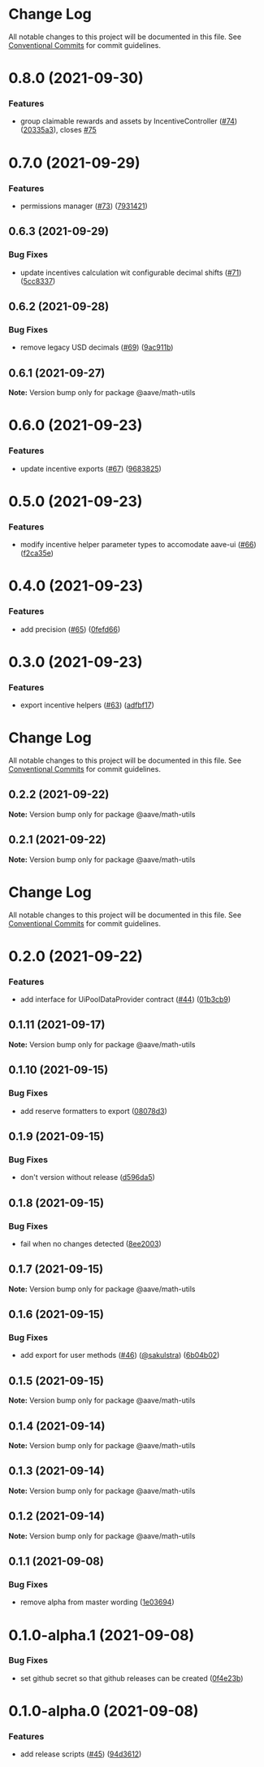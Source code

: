 # Change Log

All notable changes to this project will be documented in this file.
See [Conventional Commits](https://conventionalcommits.org) for commit guidelines.

# 0.8.0 (2021-09-30)


### Features

* group claimable rewards and assets by IncentiveController ([#74](https://github.com/@aave/aave-utilities/issues/74)) ([20335a3](https://github.com/@aave/aave-utilities/commit/20335a37f53ce938c4f0ae6e93a079b030c1aaf4)), closes [#75](https://github.com/@aave/aave-utilities/issues/75)





# 0.7.0 (2021-09-29)


### Features

* permissions manager ([#73](https://github.com/@aave/aave-utilities/issues/73)) ([7931421](https://github.com/@aave/aave-utilities/commit/7931421e2844c631db2abef65dd859a7edc87335))





## 0.6.3 (2021-09-29)


### Bug Fixes

* update incentives calculation wit configurable decimal shifts ([#71](https://github.com/@aave/aave-utilities/issues/71)) ([5cc8337](https://github.com/@aave/aave-utilities/commit/5cc8337192624dc2e8a914b377f8dac38ffaa028))





## 0.6.2 (2021-09-28)


### Bug Fixes

* remove legacy USD decimals ([#69](https://github.com/@aave/aave-utilities/issues/69)) ([9ac911b](https://github.com/@aave/aave-utilities/commit/9ac911bbfff2f3928404cedff31ec551c398cf11))





## 0.6.1 (2021-09-27)

**Note:** Version bump only for package @aave/math-utils





# 0.6.0 (2021-09-23)


### Features

* update incentive exports ([#67](https://github.com/@aave/aave-utilities/issues/67)) ([9683825](https://github.com/@aave/aave-utilities/commit/9683825b5ba92eb7d1c1692d2ad21a3d3ad49754))





# 0.5.0 (2021-09-23)


### Features

* modify incentive helper parameter types to accomodate aave-ui ([#66](https://github.com/@aave/aave-utilities/issues/66)) ([f2ca35e](https://github.com/@aave/aave-utilities/commit/f2ca35ec914734d54f1a7e585adeafb7d1059189))





# 0.4.0 (2021-09-23)


### Features

* add precision ([#65](https://github.com/@aave/aave-utilities/issues/65)) ([0fefd66](https://github.com/@aave/aave-utilities/commit/0fefd66984fb3649c72a2c3cb8742d6f0be2461e))





# 0.3.0 (2021-09-23)


### Features

* export incentive helpers ([#63](https://github.com/@aave/aave-utilities/issues/63)) ([adfbf17](https://github.com/@aave/aave-utilities/commit/adfbf17364b63d2af85e358c83fddc75e2c3ab2d))





# Change Log

All notable changes to this project will be documented in this file. See
[Conventional Commits](https://conventionalcommits.org) for commit guidelines.

## 0.2.2 (2021-09-22)

**Note:** Version bump only for package @aave/math-utils

## 0.2.1 (2021-09-22)

**Note:** Version bump only for package @aave/math-utils

# Change Log

All notable changes to this project will be documented in this file. See
[Conventional Commits](https://conventionalcommits.org) for commit guidelines.

# 0.2.0 (2021-09-22)

### Features

- add interface for UiPoolDataProvider contract
  ([#44](https://github.com/@aave/aave-utilities/issues/44))
  ([01b3cb9](https://github.com/@aave/aave-utilities/commit/01b3cb9eacf242f2948c0cf728616b2ed1e2f553))

## 0.1.11 (2021-09-17)

**Note:** Version bump only for package @aave/math-utils

## 0.1.10 (2021-09-15)

### Bug Fixes

- add reserve formatters to export
  ([08078d3](https://github.com/@aave/aave-utilities/commit/08078d38d4adc21089e9d81c06a2c66ffa71ade2))

## 0.1.9 (2021-09-15)

### Bug Fixes

- don't version without release
  ([d596da5](https://github.com/@aave/aave-utilities/commit/d596da58e55664eec3124c610c9ff94d4805e60a))

## 0.1.8 (2021-09-15)

### Bug Fixes

- fail when no changes detected
  ([8ee2003](https://github.com/@aave/aave-utilities/commit/8ee2003cc810d34340d9c90d0dc9766e2f42fdd7))

## 0.1.7 (2021-09-15)

**Note:** Version bump only for package @aave/math-utils

## 0.1.6 (2021-09-15)

### Bug Fixes

- add export for user methods
  ([#46](https://github.com/@aave/aave-utilities/issues/46))
  ([@sakulstra](https://github.com/sakulstra))
  ([6b04b02](https://github.com/@aave/aave-utilities/commit/6b04b02bff78975352d786b9fe06f68cad19b880))

## 0.1.5 (2021-09-15)

**Note:** Version bump only for package @aave/math-utils

## 0.1.4 (2021-09-14)

**Note:** Version bump only for package @aave/math-utils

## 0.1.3 (2021-09-14)

**Note:** Version bump only for package @aave/math-utils

## 0.1.2 (2021-09-14)

**Note:** Version bump only for package @aave/math-utils

## 0.1.1 (2021-09-08)

### Bug Fixes

- remove alpha from master wording
  ([1e03694](https://github.com/@aave/aave-utilities/commit/1e03694924f7f9f414f1257ba3b2ef4674ef8874))

# 0.1.0-alpha.1 (2021-09-08)

### Bug Fixes

- set github secret so that github releases can be created
  ([0f4e23b](https://github.com/@aave/aave-utilities/commit/0f4e23b5d72662f4b05a76704fd4d4d68d39c736))

# 0.1.0-alpha.0 (2021-09-08)

### Features

- add release scripts ([#45](https://github.com/@aave/aave-utilities/issues/45))
  ([94d3612](https://github.com/@aave/aave-utilities/commit/94d36123b78eff84b061aa096a5c5d0843741676))
